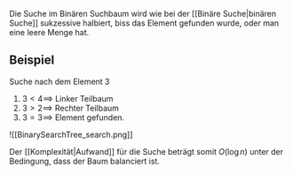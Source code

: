Die Suche im Binären Suchbaum wird wie bei der [[Binäre Suche|binären Suche]] sukzessive halbiert, biss das Element gefunden wurde, oder man eine leere Menge hat.

## Beispiel
Suche nach dem Element 3
1. $3\lt4 \implies$ Linker Teilbaum
2. $3\gt 2 \implies$ Rechter Teilbaum
3. $3=3 \implies$ Element gefunden.

![[BinarySearchTree_search.png]]

Der [[Komplexität|Aufwand]] für die Suche beträgt somit $O(\log n)$ unter der Bedingung, dass der Baum balanciert ist.